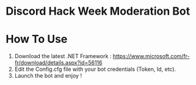 # Discord Hack Week Moderation Bot

# How To Use

1. Download the latest .NET Framework : https://www.microsoft.com/fr-fr/download/details.aspx?id=56116
1. Edit the Config.cfg file with your bot credentials (Token, Id, etc).
3. Launch the bot and enjoy !
